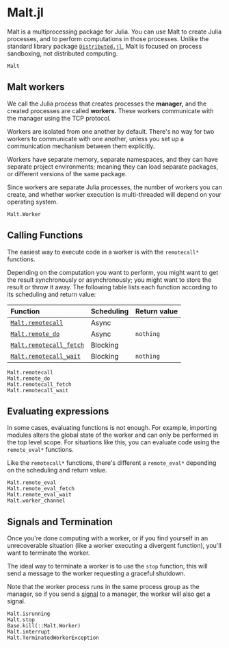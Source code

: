 # Malt.jl

Malt is a multiprocessing package for Julia.
You can use Malt to create Julia processes, and to perform computations in those processes.
Unlike the standard library package [`Distributed.jl`](https://docs.julialang.org/en/v1/stdlib/Distributed/),
Malt is focused on process sandboxing, not distributed computing.

```@docs
Malt
```



## Malt workers

We call the Julia process that creates processes the **manager,**
and the created processes are called **workers.**
These workers communicate with the manager using the TCP protocol.

Workers are isolated from one another by default.
There's no way for two workers to communicate with one another,
unless you set up a communication mechanism between them explicitly.

Workers have separate memory, separate namespaces, and they can have separate project environments;
meaning they can load separate packages, or different versions of the same package.

Since workers are separate Julia processes, the number of workers you can create,
and whether worker execution is multi-threaded will depend on your operating system.

```@docs
Malt.Worker
```



## Calling Functions

The easiest way to execute code in a worker is with the `remotecall*` functions.

Depending on the computation you want to perform, you might want to get the result
synchronously or asynchronously; you might want to store the result or throw it away.
The following table lists each function according to its scheduling and return value:


| Function                        | Scheduling | Return value    |
|:--------------------------------|:-----------|:----------------|
| [`Malt.remotecall`](@ref)       | Async      | <value>         |
| [`Malt.remote_do`](@ref)        | Async      | `nothing`       |
| [`Malt.remotecall_fetch`](@ref) | Blocking   | <value>         |
| [`Malt.remotecall_wait`](@ref)  | Blocking   | `nothing`       |


```@docs
Malt.remotecall
Malt.remote_do
Malt.remotecall_fetch
Malt.remotecall_wait
```

## Evaluating expressions

In some cases, evaluating functions is not enough. For example, importing modules
alters the global state of the worker and can only be performed in the top level scope.
For situations like this, you can evaluate code using the `remote_eval*` functions.

Like the `remotecall*` functions, there's different a `remote_eval*` depending on the scheduling and return value.


```@docs
Malt.remote_eval
Malt.remote_eval_fetch
Malt.remote_eval_wait
Malt.worker_channel
```

## Signals and Termination

Once you're done computing with a worker, or if you find yourself in an unrecoverable situation
(like a worker executing a divergent function), you'll want to terminate the worker.

The ideal way to terminate a worker is to use the `stop` function,
this will send a message to the worker requesting a graceful shutdown.

Note that the worker process runs in the same process group as the manager,
so if you send a [signal](https://en.wikipedia.org/wiki/Signal_(IPC)) to a manager,
the worker will also get a signal.

```@docs
Malt.isrunning
Malt.stop
Base.kill(::Malt.Worker)
Malt.interrupt
Malt.TerminatedWorkerException
```

